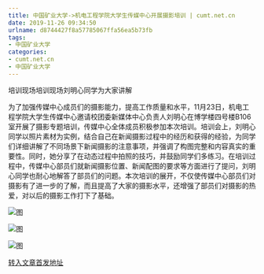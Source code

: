 ```yaml
---
title: 中国矿业大学->机电工程学院大学生传媒中心开展摄影培训 | cumt.net.cn
date: 2019-11-26 09:34:50
urlname: d8744427f8a57785067ffa56ea5b73fb
tags: 
- 中国矿业大学
categories:
- cumt.net.cn
- 中国矿业大学
---
```

培训现场培训现场刘明心同学为大家讲解

为了加强传媒中心成员们的摄影能力，提高工作质量和水平，11月23日，机电工程学院大学生传媒中心邀请校团委新媒体中心负责人刘明心在博学楼四号楼B106室开展了摄影专题培训，传媒中心全体成员积极参加本次培训。培训会上，刘明心同学以照片素材为实例，结合自己在新闻摄影过程中的经历和获得的经验，为同学们详细讲解了不同场景下新闻摄影的注意事项，并强调了构图完整和内容真实的重要性。同时，她分享了在动态过程中拍照的技巧，并鼓励同学们多练习。在培训过程中，传媒中心部员们就新闻摄影位置、新闻配图的要求等方面进行了提问，刘明心同学也耐心地解答了部员们的问题。本次培训的展开，不仅使传媒中心部员们对摄影有了进一步的了解，而且提高了大家的摄影水平，还增强了部员们对摄影的热爱，对以后的摄影工作打下了基础。

![图](http://xwzx.cumt.edu.cn/_upload/article/images/4b/c3/3d0890d94efb87dcfcf32b17a2cb/772a2276-0257-4845-9db7-0dd9d8cd1830.jpg)

![图](http://xwzx.cumt.edu.cn/_upload/article/images/4b/c3/3d0890d94efb87dcfcf32b17a2cb/851de37f-2b42-45bc-a250-82579a03e10e.jpg)

![图](http://xwzx.cumt.edu.cn/_upload/article/images/4b/c3/3d0890d94efb87dcfcf32b17a2cb/faf2ccf4-8ee9-4b6f-a1eb-2d7b720c96a5.jpg)

[转入文章首发地址](http://xwzx.cumt.edu.cn/69/22/c523a551202/page.htm)
